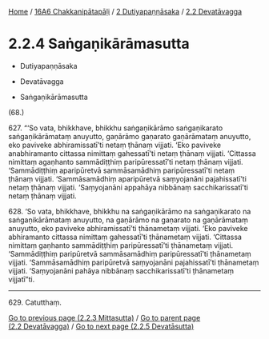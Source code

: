 
[Home](/) / [16A6 Chakkanipātapāḷi](../../../16A6.md) / [2 Dutiyapaṇṇāsaka](../../2.md) / [2.2 Devatāvagga](../2.2.md)

# 2.2.4 Saṅgaṇikārāmasutta

* Dutiyapaṇṇāsaka

* Devatāvagga

* Saṅgaṇikārāmasutta

(68.)

627\. “‘So vata, bhikkhave, bhikkhu saṅgaṇikārāmo saṅgaṇikarato saṅgaṇikārāmataṃ anuyutto, gaṇārāmo gaṇarato gaṇārāmataṃ anuyutto, eko paviveke abhiramissatī’ti netaṃ ṭhānaṃ vijjati. ‘Eko paviveke anabhiramanto cittassa nimittaṃ gahessatī’ti netaṃ ṭhānaṃ vijjati. ‘Cittassa nimittaṃ agaṇhanto sammādiṭṭhiṃ paripūressatī’ti netaṃ ṭhānaṃ vijjati. ‘Sammādiṭṭhiṃ aparipūretvā sammāsamādhiṃ paripūressatī’ti netaṃ ṭhānaṃ vijjati. ‘Sammāsamādhiṃ aparipūretvā saṃyojanāni pajahissatī’ti netaṃ ṭhānaṃ vijjati. ‘Saṃyojanāni appahāya nibbānaṃ sacchikarissatī’ti netaṃ ṭhānaṃ vijjati.

628\. ‘So vata, bhikkhave, bhikkhu na saṅgaṇikārāmo na saṅgaṇikarato na saṅgaṇikārāmataṃ anuyutto, na gaṇārāmo na gaṇarato na gaṇārāmataṃ anuyutto, eko paviveke abhiramissatī’ti ṭhānametaṃ vijjati. ‘Eko paviveke abhiramanto cittassa nimittaṃ gahessatī’ti ṭhānametaṃ vijjati. ‘Cittassa nimittaṃ gaṇhanto sammādiṭṭhiṃ paripūressatī’ti ṭhānametaṃ vijjati. ‘Sammādiṭṭhiṃ paripūretvā sammāsamādhiṃ paripūressatī’ti ṭhānametaṃ vijjati. ‘Sammāsamādhiṃ paripūretvā saṃyojanāni pajahissatī’ti ṭhānametaṃ vijjati. ‘Saṃyojanāni pahāya nibbānaṃ sacchikarissatī’ti ṭhānametaṃ vijjatī”ti.

---

629\. Catutthaṃ.



[Go to previous page (2.2.3 Mittasutta)](2.2.3.md) / [Go to parent page (2.2 Devatāvagga)](../2.2.md) / [Go to next page (2.2.5 Devatāsutta)](2.2.5.md)


